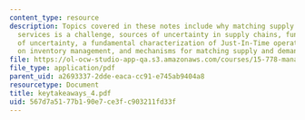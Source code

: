 ```yaml
---
content_type: resource
description: Topics covered in these notes include why matching supply & demand of
  services is a challenge, sources of uncertainty in supply chains, fundamental consequences
  of uncertainty, a fundamental characterization of Just-In-Time operations, key points
  on inventory management, and mechanisms for matching supply and demand.
file: https://ol-ocw-studio-app-qa.s3.amazonaws.com/courses/15-778-management-of-supply-networks-for-products-and-services-summer-2004/567d7a5177b190e7ce3fc903211fd33f_keytakeaways_4.pdf
file_type: application/pdf
parent_uid: a2693337-2dde-eaca-cc91-e745ab9404a8
resourcetype: Document
title: keytakeaways_4.pdf
uid: 567d7a51-77b1-90e7-ce3f-c903211fd33f
---
```

